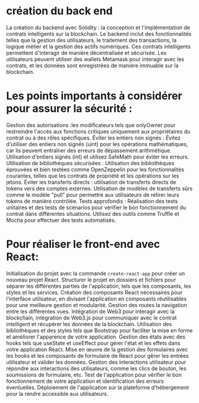 # création du back end

La création du backend avec Solidity : la conception et l'implémentation de contrats intelligents sur la blockchain. Le backend inclut des fonctionnalités telles que la gestion des utilisateurs, le traitement des transactions, la logique métier et la gestion des actifs numériques. Ces contrats intelligents permettent d'interagir de manière décentralisée et sécurisée. Les utilisateurs peuvent utiliser des wallets Metamask pour interagir avec les contrats, et les données sont enregistrées de manière immuable sur la blockchain. 

# Les points importants à considérer pour assurer la sécurité :

Gestion des autorisations :les modificateurs tels que onlyOwner pour restreindre l'accès aux fonctions critiques uniquement aux propriétaires du contrat ou à des rôles spécifiques.
Éviter les entiers non signés : Évitez d'utiliser des entiers non signés (uint) pour les opérations mathématiques, car ils peuvent entraîner des erreurs de dépassement arithmétique. Utilisation d'entiers signés (int) et utilisez SafeMath pour éviter les erreurs.
Utilisation de bibliothèques sécurisées : Utilisation des bibliothèques éprouvées et bien testées comme OpenZeppelin pour les fonctionnalités courantes, telles que les contrats de propriété et les opérations sur les jetons.
Éviter les transferts directs : utiilsation de transferts directs de tokens vers des comptes externes. Utilisation de modèles de transferts sûrs comme le modèle "pull" pour permettre aux utilisateurs de retirer leurs tokens de manière contrôlée.
Tests approfondis : Réalisation des tests unitaires et des tests de scénarios pour vérifier le bon fonctionnement du contrat dans différentes situations. Utilisez des outils comme Truffle et Mocha pour effectuer des tests automatisés.


# Pour réaliser le front-end avec React:
Initialisation du projet avec la commande `create-react-app` pour créer un nouveau projet React.
Structurer le projet en dossiers et fichiers pour séparer les différentes parties de l'application, tels que les composants, les styles et les services.
Création des composants React nécessaires pour l'interface utilisateur, en divisant l'application en composants réutilisables pour une meilleure gestion et modularité.
Gestion des routes la navigation entre les différentes vues.
Intégration de Web3 pour interagir avec la blockchain, intégration de Web3.js pour communiquer avec le contrat intelligent et récupérer les données de la blockchain.
Utilisation des bibliothèques et des styles tels que Bootstrap pour faciliter la mise en forme et améliorer l'apparence de votre application.
Gestion des états avec des hooks tels que useState et useEffect pour gérer l'état et les effets dans votre application React.
Mise en œuvre de la gestion des formulaires avec les hooks et les composants de formulaire de React pour gérer les entrées utilisateur et valider les données.
Gestion des interactions utilisateur pour répondre aux interactions des utilisateurs, comme les clics de bouton, les soumissions de formulaire, etc.
Test de l'application pour vérifier le bon fonctionnement de votre application et identification des erreurs éventuelles.
Déploiement de l'application sur la plateforme d'hébergement pour la rendre accessible aux utilisateurs.

